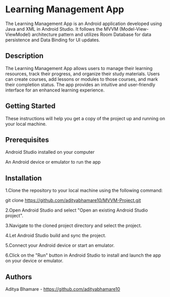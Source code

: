 # Learning Management App
The Learning Management App is an Android application developed using Java and XML in Android Studio. It follows the MVVM (Model-View-ViewModel) architecture pattern and utilizes Room Database for data persistence and Data Binding for UI updates.

## Description
The Learning Management App allows users to manage their learning resources, track their progress, and organize their study materials. Users can create courses, add lessons or modules to those courses, and mark their completion status. The app provides an intuitive and user-friendly interface for an enhanced learning experience.


## Getting Started
These instructions will help you get a copy of the project up and running on your local machine.

## Prerequisites
Android Studio installed on your computer

An Android device or emulator to run the app
## Installation
1.Clone the repository to your local machine using the following command:

git clone https://github.com/adityabhamare10/MVVM-Project.git

2.Open Android Studio and select "Open an existing Android Studio project".

3.Navigate to the cloned project directory and select the project.

4.Let Android Studio build and sync the project.

5.Connect your Android device or start an emulator.

6.Click on the "Run" button in Android Studio to install and launch the app on your device or emulator.


## Authors
Aditya Bhamare - https://github.com/adityabhamare10
